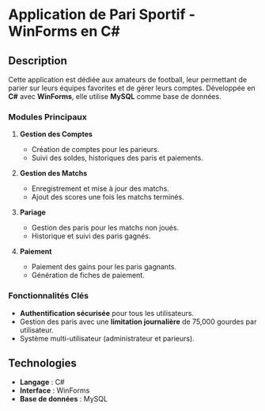 # Application de Pari Sportif - WinForms en C#

## Description
Cette application est dédiée aux amateurs de football, leur permettant de parier sur leurs équipes favorites et de gérer leurs comptes. Développée en **C#** avec **WinForms**, elle utilise **MySQL** comme base de données.

### Modules Principaux
1. **Gestion des Comptes**  
   - Création de comptes pour les parieurs.  
   - Suivi des soldes, historiques des paris et paiements.

2. **Gestion des Matchs**  
   - Enregistrement et mise à jour des matchs.  
   - Ajout des scores une fois les matchs terminés.

3. **Pariage**  
   - Gestion des paris pour les matchs non joués.  
   - Historique et suivi des paris gagnés.

4. **Paiement**  
   - Paiement des gains pour les paris gagnants.  
   - Génération de fiches de paiement.

### Fonctionnalités Clés
- **Authentification sécurisée** pour tous les utilisateurs.  
- Gestion des paris avec une **limitation journalière** de 75,000 gourdes par utilisateur.  
- Système multi-utilisateur (administrateur et parieurs).  

## Technologies
- **Langage** : C#  
- **Interface** : WinForms  
- **Base de données** : MySQL 
